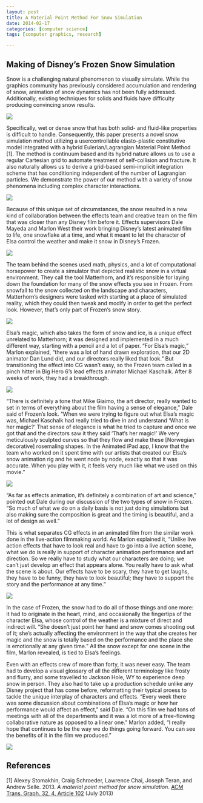 ```yaml
---
layout: post
title: A Material Point Method For Snow Simulation
date: 2014-02-17 
categories: [computer science]
tags: [computer graphics, research]

---
```


Making of Disney’s Frozen Snow Simulation
---
Snow is a challenging natural phenomenon to visually simulate. While the graphics community has previously considered accumulation and rendering of snow, animation of snow dynamics has not been fully addressed. Additionally, existing techniques for solids and fluids have difficulty producing convincing snow results.

![](http://sungsoo.github.com/images/frozen01.png)

Specifically, wet or dense snow that has both solid- and fluid-like properties is difficult to handle. Consequently, this paper presents a novel snow simulation method utilizing a usercontrollable elasto-plastic constitutive model integrated with a hybrid Eulerian/Lagrangian Material Point Method [1]. The method is continuum based and its hybrid nature allows us to use a regular Cartesian grid to automate treatment of self-collision and fracture. It also naturally allows us to derive a grid-based semi-implicit integration scheme that has conditioning independent of the number of Lagrangian particles. We demonstrate the power of our method with a variety of snow phenomena including complex character interactions.

![](http://sungsoo.github.com/images/frozen02.png)

Because of this unique set of circumstances, the snow resulted in a new kind of collaboration between the effects team and creative team on the film that was closer than any Disney film before it. Effects supervisors Dale Mayeda and Marlon West their work bringing Disney’s latest animated film to life, one snowflake at a time, and what it meant to let the character of Elsa control the weather and make it snow in Disney’s Frozen.

![](http://sungsoo.github.com/images/frozen03.png)

The team behind the scenes used math, physics, and a lot of computational horsepower to create a simulator that depicted realistic snow in a virtual environment. They call the tool Matterhorn, and it’s responsible for laying down the foundation for many of the snow effects you see in Frozen. From snowfall to the snow collected on the landscape and characters, Matterhorn’s designers were tasked with starting at a place of simulated reality, which they could then tweak and modify in order to get the perfect look. However, that’s only part of Frozen’s snow story.

![](http://sungsoo.github.com/images/frozen04.png)

Elsa’s magic, which also takes the form of snow and ice, is a unique effect unrelated to Matterhorn; it was designed and implemented in a much different way, starting with a pencil and a lot of paper. “For Elsa’s magic,” Marlon explained, “there was a lot of hand drawn exploration, that our 2D animator Dan Lund did, and our directors really liked that look.” But transitioning the effect into CG wasn’t easy, so the Frozen team called in a pinch hitter in Big Hero 6’s lead effects animator Michael Kaschalk. After 8 weeks of work, they had a breakthrough.

![](http://sungsoo.github.com/images/frozen05.png)

“There is definitely a tone that Mike Giaimo, the art director, really wanted to set in terms of everything about the film having a sense of elegance,” Dale said of Frozen’s look. “When we were trying to figure out what Elsa’s magic was, Michael Kaschalk had really tried to dive in and understand ‘What is her magic?’ That sense of elegance is what he tried to capture and once we got that and the directors saw it they said ‘That’s her magic!’ We very meticulously sculpted curves so that they flow and make these [Norwegian decorative] rosemaling shapes. In the Animated iPad app, I know that the team who worked on it spent time with our artists that created our Elsa’s snow animation rig and he went node by node, exactly so that it was accurate. When you play with it, it feels very much like what we used on this movie.”

![](http://sungsoo.github.com/images/frozen06.png)

“As far as effects animation, it’s definitely a combination of art and science,” pointed out Dale during our discussion of the two types of snow in Frozen. “So much of what we do on a daily basis is not just doing simulations but also making sure the composition is great and the timing is beautiful, and a lot of design as well.”


This is what separates CG effects in an animated film from the similar work done in the live-action filmmaking world. As Marlon explained it, “Unlike live action effects that have to look real and have to go into a live action scene, what we do is really in support of character animation performance and art direction. So we really have to study what our characters are doing; we can’t just develop an effect that appears alone. You really have to ask what the scene is about. Our effects have to be scary, they have to get laughs, they have to be funny, they have to look beautiful; they have to support the story and the performance at any time.”

![](http://sungsoo.github.com/images/frozen07.png)

In the case of Frozen, the snow had to do all of those things and one more: it had to originate in the heart, mind, and occasionally the fingertips of the character Elsa, whose control of the weather is a mixture of direct and indirect will. “She doesn’t just point her hand and snow comes shooting out of it; she’s actually affecting the environment in the way that she creates her magic and the snow is totally based on the performance and the place she is emotionally at any given time.” All the snow except for one scene in the film, Marlon revealed, is tied to Elsa’s feelings.

Even with an effects crew of more than forty, it was never easy. The team had to develop a visual glossary of all the different terminology like frosty and flurry, and some travelled to Jackson Hole, WY to experience deep snow in person. They also had to take up a production schedule unlike any Disney project that has come before, reformatting their typical proess to tackle the unique interplay of characters and effects. “Every week there was some discussion about combinations of Elsa’s magic or how her performance would affect an effect,” said Dale. “On this film we had tons of meetings with all of the departments and it was a lot more of a free-flowing collaborative nature as opposed to a linear one.” Marlon added, “I really hope that continues to be the way we do things going forward. You can see the benefits of it in the film we produced.”

![](http://sungsoo.github.com/images/frozen08.png)


References
---

[1] Alexey Stomakhin, Craig Schroeder, Lawrence Chai, Joseph Teran, and Andrew Selle. 2013. *A material point method for snow simulation*. [ACM Trans. Graph. 32, 4, Article 102](http://dl.acm.org/citation.cfm?id=2461948) (July 2013)